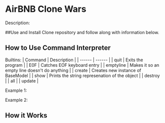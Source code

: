 # AirBNB Clone Wars

Description:

##Use and Install Clone repository and follow along with information below.

## How to Use Command Interpreter
Builtins:
| Command | Description |
| ------ | ------ |
| quit | Exits the program |
| E0F | Catches EOF keyboard entry |
| emptyline | Makes it so an empty line doesn't do anything |
| create | Creates new instance of BaseModel |
| show | Prints the string represenation of the object |
| destroy | 
| all |
| update |

Example 1:

Example 2:

## How it Works
